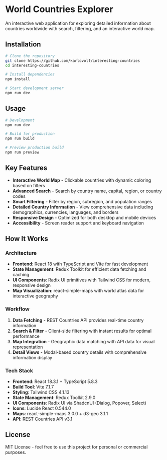 # World Countries Explorer

An interactive web application for exploring detailed information about countries worldwide with search, filtering, and an interactive world map.

## Installation

```bash
# Clone the repository
git clone https://github.com/karlovolf/interesting-countries
cd interesting-countries

# Install dependencies
npm install

# Start development server
npm run dev
```

## Usage

```bash
# Development
npm run dev

# Build for production
npm run build

# Preview production build
npm run preview
```

## Key Features

- **Interactive World Map** - Clickable countries with dynamic coloring based on filters
- **Advanced Search** - Search by country name, capital, region, or country codes
- **Smart Filtering** - Filter by region, subregion, and population ranges
- **Detailed Country Information** - View comprehensive data including demographics, currencies, languages, and borders
- **Responsive Design** - Optimized for both desktop and mobile devices
- **Accessibility** - Screen reader support and keyboard navigation

## How It Works

### Architecture
- **Frontend**: React 18 with TypeScript and Vite for fast development
- **State Management**: Redux Toolkit for efficient data fetching and caching
- **UI Components**: Radix UI primitives with Tailwind CSS for modern, responsive design
- **Map Visualization**: react-simple-maps with world atlas data for interactive geography

### Workflow
1. **Data Fetching** - REST Countries API provides real-time country information
2. **Search & Filter** - Client-side filtering with instant results for optimal performance
3. **Map Integration** - Geographic data matching with API data for visual representation
4. **Detail Views** - Modal-based country details with comprehensive information display

### Tech Stack
- **Frontend**: React 18.3.1 + TypeScript 5.8.3
- **Build Tool**: Vite 7.1.7
- **Styling**: Tailwind CSS 4.1.13
- **State Management**: Redux Toolkit 2.9.0
- **UI Components**: Radix UI via ShadcnUI (Dialog, Popover, Select)
- **Icons**: Lucide React 0.544.0
- **Maps**: react-simple-maps 3.0.0 + d3-geo 3.1.1
- **API**: REST Countries API v3.1

## License

MIT License - feel free to use this project for personal or commercial purposes.
